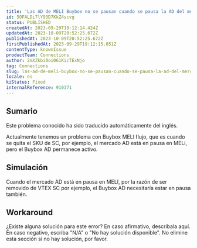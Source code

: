 ```yaml
---
title: 'Las AD de MELI Buybox no se pausan cuando se pausa la AD del mercado'
id: 5OFALDi7lY93D7KkZ4scvg
status: PUBLISHED
createdAt: 2023-09-29T19:12:14.424Z
updatedAt: 2023-10-09T20:52:25.672Z
publishedAt: 2023-10-09T20:52:25.672Z
firstPublishedAt: 2023-09-29T19:12:15.051Z
contentType: knownIssue
productTeam: Connections
author: 2mXZkbi0oi061KicTExNjo
tag: Connections
slug: las-ad-de-meli-buybox-no-se-pausan-cuando-se-pausa-la-ad-del-mercado
locale: es
kiStatus: Fixed
internalReference: 910371
---
```


## Sumario

<div class="alert alert-info">
  <p>Este problema conocido ha sido traducido automáticamente del inglés.</p>
</div>



Actualmente tenemos un problema con Buybox MELI flujo, que es cuando se quita el SKU de SC, por ejemplo, el mercado AD está en pausa en MELi, pero el Buybox AD permanece activo.


##

## Simulación



Cuando el mercado AD está en pausa en MELI, por la razón de ser removido de VTEX SC por ejemplo, el Buybox AD necesitaría estar en pausa también.



## Workaround


¿Existe alguna solución para este error? En caso afirmativo, descríbala aquí. En caso negativo, escriba "N/A" o "No hay solución disponible". No elimine esta sección si no hay solución, por favor.





